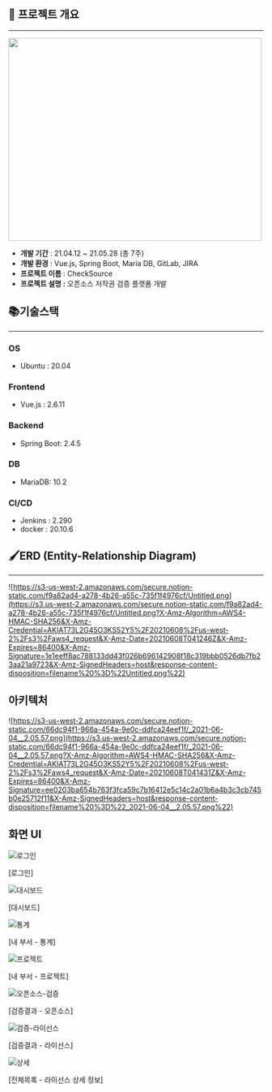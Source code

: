 ## 🎁 프로젝트 개요

---

<img src="https://s3.us-west-2.amazonaws.com/secure.notion-static.com/03d88bd2-5a92-4a4c-9937-7069f0196331/main.png?X-Amz-Algorithm=AWS4-HMAC-SHA256&X-Amz-Credential=AKIAT73L2G45O3KS52Y5%2F20210608%2Fus-west-2%2Fs3%2Faws4_request&X-Amz-Date=20210608T041008Z&X-Amz-Expires=86400&X-Amz-Signature=2b931c8d28fd05974e145a64aa77903f5efd2102f0c12d1bfb1883e5a2af2913&X-Amz-SignedHeaders=host&response-content-disposition=filename%20%3D%22main.png%22"  width="500" height="400">

- **개발 기간** : 21.04.12 ~ 21.05.28 (총 7주)
- **개발 환경** : Vue.js, Spring Boot, Maria DB, GitLab, JIRA
- **프로젝트 이름** : CheckSource
- **프로젝트 설명 :** 오픈소스 저작권 검증 플랫폼 개발

## **📚기술스택**

---

### **OS**

- Ubuntu : 20.04

### **Frontend**

- Vue.js : 2.6.11

### **Backend**

- Spring Boot: 2.4.5

### **DB**

- MariaDB: 10.2

### **CI/CD**

- Jenkins : 2.290
- docker : 20.10.6

## 🖌ERD (Entity-Relationship Diagram)

---

![https://s3-us-west-2.amazonaws.com/secure.notion-static.com/f9a82ad4-a278-4b26-a55c-735f1f4976cf/Untitled.png](https://s3.us-west-2.amazonaws.com/secure.notion-static.com/f9a82ad4-a278-4b26-a55c-735f1f4976cf/Untitled.png?X-Amz-Algorithm=AWS4-HMAC-SHA256&X-Amz-Credential=AKIAT73L2G45O3KS52Y5%2F20210608%2Fus-west-2%2Fs3%2Faws4_request&X-Amz-Date=20210608T041246Z&X-Amz-Expires=86400&X-Amz-Signature=1e1eeff8ac788133dd43f026b696142908f18c319bbb0526db7fb23aa21a9723&X-Amz-SignedHeaders=host&response-content-disposition=filename%20%3D%22Untitled.png%22)

## 아키텍처

![https://s3-us-west-2.amazonaws.com/secure.notion-static.com/66dc94f1-966a-454a-9e0c-ddfca24eef1f/_2021-06-04__2.05.57.png](https://s3.us-west-2.amazonaws.com/secure.notion-static.com/66dc94f1-966a-454a-9e0c-ddfca24eef1f/_2021-06-04__2.05.57.png?X-Amz-Algorithm=AWS4-HMAC-SHA256&X-Amz-Credential=AKIAT73L2G45O3KS52Y5%2F20210608%2Fus-west-2%2Fs3%2Faws4_request&X-Amz-Date=20210608T041431Z&X-Amz-Expires=86400&X-Amz-Signature=ee0203ba654b763f3fca59c7b16412e5c14c2a01b6a4b3c3cb745b0e25712f11&X-Amz-SignedHeaders=host&response-content-disposition=filename%20%3D%22_2021-06-04__2.05.57.png%22)

## 화면 UI

![로그인](https://s3.us-west-2.amazonaws.com/secure.notion-static.com/57af2db2-0673-4b65-a187-1ce51d03cc72/Untitled.png?X-Amz-Algorithm=AWS4-HMAC-SHA256&X-Amz-Credential=AKIAT73L2G45O3KS52Y5%2F20210608%2Fus-west-2%2Fs3%2Faws4_request&X-Amz-Date=20210608T041518Z&X-Amz-Expires=86400&X-Amz-Signature=4695504c767b310003031ed723f91586a423703810a281b9ad14505c64cd7095&X-Amz-SignedHeaders=host&response-content-disposition=filename%20%3D%22Untitled.png%22)

[로그인]

![대시보드](https://s3.us-west-2.amazonaws.com/secure.notion-static.com/7277efc5-efe8-478e-98fb-4bd6ce3ba44c/Untitled.png?X-Amz-Algorithm=AWS4-HMAC-SHA256&X-Amz-Credential=AKIAT73L2G45O3KS52Y5%2F20210608%2Fus-west-2%2Fs3%2Faws4_request&X-Amz-Date=20210608T041655Z&X-Amz-Expires=86400&X-Amz-Signature=1973d79a6518659d614631c7a6b108debfbb718d446292af201e47c47b851a9f&X-Amz-SignedHeaders=host&response-content-disposition=filename%20%3D%22Untitled.png%22)

[대시보드]

![통계](https://s3.us-west-2.amazonaws.com/secure.notion-static.com/75bf6f40-040f-4a69-962d-ad9cee98cde7/Untitled.png?X-Amz-Algorithm=AWS4-HMAC-SHA256&X-Amz-Credential=AKIAT73L2G45O3KS52Y5%2F20210608%2Fus-west-2%2Fs3%2Faws4_request&X-Amz-Date=20210608T041723Z&X-Amz-Expires=86400&X-Amz-Signature=ac2ca75eceb258f4df259d173993051d54d4383b1dbff7910cd306dfbf824999&X-Amz-SignedHeaders=host&response-content-disposition=filename%20%3D%22Untitled.png%22)

[내 부서 - 통계]

![프로젝트](https://s3.us-west-2.amazonaws.com/secure.notion-static.com/c9ebeda9-7272-4b69-96f1-e103e59a99bd/Untitled.png?X-Amz-Algorithm=AWS4-HMAC-SHA256&X-Amz-Credential=AKIAT73L2G45O3KS52Y5%2F20210608%2Fus-west-2%2Fs3%2Faws4_request&X-Amz-Date=20210608T041744Z&X-Amz-Expires=86400&X-Amz-Signature=8a2fe3a3eda7bd5a34bd924702adbd412afac4573f29a4e0ec9647f7bcee3807&X-Amz-SignedHeaders=host&response-content-disposition=filename%20%3D%22Untitled.png%22)

[내 부서 - 프로젝트]

![오픈소스-검증](https://s3.us-west-2.amazonaws.com/secure.notion-static.com/889d99cc-4073-4cf4-be87-0f76bf348ab1/Untitled.png?X-Amz-Algorithm=AWS4-HMAC-SHA256&X-Amz-Credential=AKIAT73L2G45O3KS52Y5%2F20210608%2Fus-west-2%2Fs3%2Faws4_request&X-Amz-Date=20210608T041816Z&X-Amz-Expires=86400&X-Amz-Signature=378d6beaa1d791660690569fbbf9594e5957f123d853dc253f5e1d24a4b312c4&X-Amz-SignedHeaders=host&response-content-disposition=filename%20%3D%22Untitled.png%22)

[검증결과 - 오픈소스]

![검증-라이선스](https://s3.us-west-2.amazonaws.com/secure.notion-static.com/66f8ba60-28ad-46d4-91c3-6756986548a5/Untitled.png?X-Amz-Algorithm=AWS4-HMAC-SHA256&X-Amz-Credential=AKIAT73L2G45O3KS52Y5%2F20210608%2Fus-west-2%2Fs3%2Faws4_request&X-Amz-Date=20210608T041837Z&X-Amz-Expires=86400&X-Amz-Signature=563947058d7a0560f64bb435fef5cc6e729d671066e82b1707ca85e03bcb9311&X-Amz-SignedHeaders=host&response-content-disposition=filename%20%3D%22Untitled.png%22)

[검증결과 - 라이선스]

![상세](https://s3.us-west-2.amazonaws.com/secure.notion-static.com/48e48370-7269-4202-bcdf-6b4c6c9ec6b7/Untitled.png?X-Amz-Algorithm=AWS4-HMAC-SHA256&X-Amz-Credential=AKIAT73L2G45O3KS52Y5%2F20210608%2Fus-west-2%2Fs3%2Faws4_request&X-Amz-Date=20210608T041855Z&X-Amz-Expires=86400&X-Amz-Signature=6dadf61b9830a072e502153bbf7286254b61d9c21103a1692ec0485e463cbea5&X-Amz-SignedHeaders=host&response-content-disposition=filename%20%3D%22Untitled.png%22)

[전체목록 - 라이선스 상세 정보]
